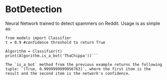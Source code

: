 # BotDetection 

Neural Network trained to detect spammers on Reddit. Usage is as simple as: 

```
from models import Classifier 
t = 0.9 #confidence threshold to return True  

Algorithm = Classifier(t)
print(Algorithm.is_a_bot('ThaChippa'))``` 

The `is_a_bot` method from the previous example returns the following tuple: `(True, 0.9999999999956763)`, where the first item is the result and the second item is the network's confidence. 

